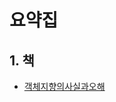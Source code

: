# 요약집

## 1. 책

* [객체지향의사실과오해](https://github.com/huhsay/Summary/blob/master/Books/%EA%B0%9D%EC%B2%B4%EC%A7%80%ED%96%A5%EC%9D%98%20%EC%82%AC%EC%8B%A4%EA%B3%BC%20%EC%98%A4%ED%95%B4.md)

